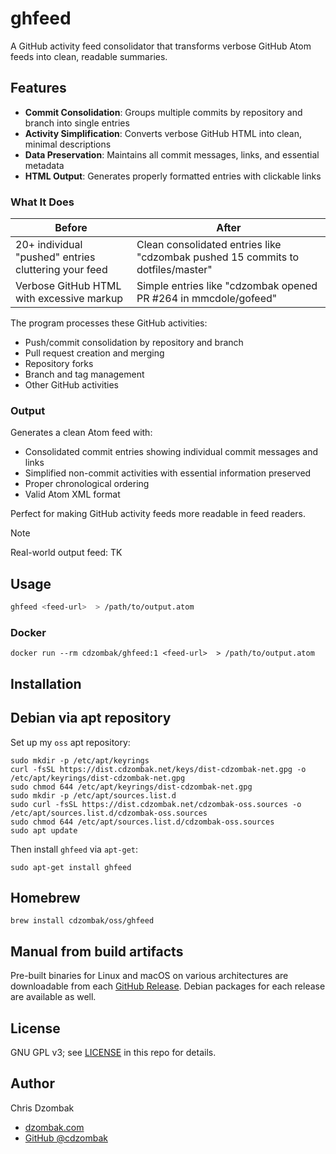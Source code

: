 # ghfeed

A GitHub activity feed consolidator that transforms verbose GitHub Atom feeds into clean, readable summaries.

## Features

- **Commit Consolidation**: Groups multiple commits by repository and branch into single entries
- **Activity Simplification**: Converts verbose GitHub HTML into clean, minimal descriptions
- **Data Preservation**: Maintains all commit messages, links, and essential metadata
- **HTML Output**: Generates properly formatted entries with clickable links

### What It Does

| Before | After |
|--------|-------|
| 20+ individual "pushed" entries cluttering your feed | Clean consolidated entries like "cdzombak pushed 15 commits to dotfiles/master" |
| Verbose GitHub HTML with excessive markup | Simple entries like "cdzombak opened PR #264 in mmcdole/gofeed" |

The program processes these GitHub activities:
- Push/commit consolidation by repository and branch
- Pull request creation and merging
- Repository forks
- Branch and tag management
- Other GitHub activities

### Output

Generates a clean Atom feed with:
- Consolidated commit entries showing individual commit messages and links
- Simplified non-commit activities with essential information preserved
- Proper chronological ordering
- Valid Atom XML format

Perfect for making GitHub activity feeds more readable in feed readers.

> [!NOTE]  
> Real-world output feed: TK

## Usage

```bash
ghfeed <feed-url>  > /path/to/output.atom
```

### Docker

```shell
docker run --rm cdzombak/ghfeed:1 <feed-url>  > /path/to/output.atom
```

## Installation

## Debian via apt repository

Set up my `oss` apt repository:

```shell
sudo mkdir -p /etc/apt/keyrings
curl -fsSL https://dist.cdzombak.net/keys/dist-cdzombak-net.gpg -o /etc/apt/keyrings/dist-cdzombak-net.gpg
sudo chmod 644 /etc/apt/keyrings/dist-cdzombak-net.gpg
sudo mkdir -p /etc/apt/sources.list.d
sudo curl -fsSL https://dist.cdzombak.net/cdzombak-oss.sources -o /etc/apt/sources.list.d/cdzombak-oss.sources
sudo chmod 644 /etc/apt/sources.list.d/cdzombak-oss.sources
sudo apt update
```

Then install `ghfeed` via `apt-get`:

```shell
sudo apt-get install ghfeed
```

## Homebrew

```shell
brew install cdzombak/oss/ghfeed
```

## Manual from build artifacts

Pre-built binaries for Linux and macOS on various architectures are downloadable from each [GitHub Release](https://github.com/cdzombak/ghfeed/releases). Debian packages for each release are available as well.

## License

GNU GPL v3; see [LICENSE](LICENSE) in this repo for details.

## Author

Chris Dzombak
- [dzombak.com](https://www.dzombak.com)
- [GitHub @cdzombak](https://github.com/cdzombak)
